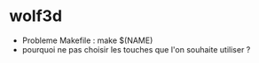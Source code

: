 # wolf3d

- Probleme Makefile : make $(NAME)
- pourquoi ne pas choisir les touches que l'on souhaite utiliser ?

